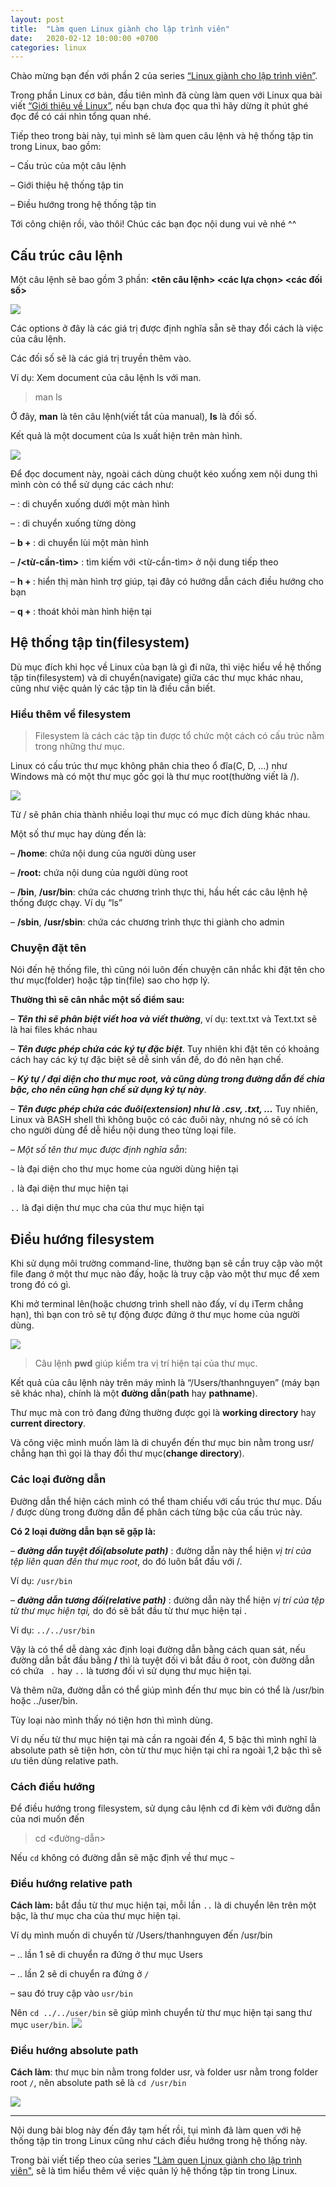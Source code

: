 ```yaml
---
layout: post
title:  "Làm quen Linux giành cho lập trình viên"
date:   2020-02-12 10:00:00 +0700
categories: linux
---
```

Chào mừng bạn đến với phần 2 của series [“Linux giành cho lập trình viên”](https://beautyoncode.com/lam-quen-va-dieu-huong-he-thong-tap-tin-trong-linux/).

Trong phần Linux cơ bản, đầu tiên mình đã cùng làm quen với Linux qua bài viết [“Giới thiệu về Linux”](https://beautyoncode.com/gioi-thieu-ve-linux/), nếu bạn chưa đọc qua thì hãy dừng ít phút ghé đọc để có cái nhìn tổng quan nhé.

Tiếp theo trong bài này, tụi mình sẽ làm quen câu lệnh và hệ thống tập tin trong Linux, bao gồm:

– Cấu trúc của một câu lệnh

– Giới thiệu hệ thống tập tin

– Điều hướng trong hệ thống tập tin

Tới công chiện rồi, vào thôi! Chúc các bạn đọc nội dung vui vẻ nhé ^^

## Cấu trúc câu lệnh
Một câu lệnh sẽ bao gồm 3 phần: 
**<tên câu lệnh> <các lựa chọn> <các đối số>**

![](https://i2.wp.com/beautyoncode.com/wp-content/uploads/2022/01/command-parts.png?resize=768%2C153&ssl=1)

Các options ở đây là các giá trị được định nghĩa sẵn sẽ thay đổi cách là việc của câu lệnh. 

Các đối số sẽ là các giá trị truyền thêm vào.

Ví dụ:  Xem document của câu lệnh ls với man. 

> man ls

Ở đây, **man** là tên câu lệnh(viết tắt của manual), **ls** là đối số. 

Kết quả là một document của ls xuất hiện trên màn hình.

![](https://i2.wp.com/beautyoncode.com/wp-content/uploads/2022/01/man-ls.png?resize=768%2C607&ssl=1)

Để đọc document này, ngoài cách dùng chuột kéo xuống xem nội dung thì mình còn có thể sử dụng các cách như:

– **<spacebar>** : di chuyển xuống dưới một màn hình

– **<enter>** : di chuyển xuống từng dòng

– **b + <enter>** : di chuyển lùi một màn hình

– **/<từ-cần-tìm>** : tìm kiếm với <từ-cần-tìm> ở nội dung tiếp theo

– **h + <enter>** : hiển thị màn hình trợ giúp, tại đây có hướng dẫn cách điều hướng cho bạn

– **q + <enter>** : thoát khỏi màn hình hiện tại
    
## Hệ thống tập tin(filesystem)
    
Dù mục đích khi học về Linux của bạn là gì đi nữa, thì việc hiểu về hệ thống tập tin(filesystem) và di chuyển(navigate) giữa các thư mục khác nhau, cũng như việc quản lý các tập tin là điều cần biết.
    
### Hiểu thêm về filesystem

> Filesystem là cách các tập tin được tổ chức một cách có cấu trúc nằm trong những thư mục.
    
Linux có cấu trúc thư mục không phân chia theo ổ đĩa(C, D, …) như Windows mà có một thư mục gốc gọi là thư mục root(thường viết là /). 
    
![](https://i1.wp.com/beautyoncode.com/wp-content/uploads/2022/01/Create-new-ext4-File-System.jpeg?w=720&ssl=1)

Từ / sẽ phân chia thành nhiều loại thư mục có mục đích dùng khác nhau. 

Một số thư mục hay dùng đến là:

– **/home**: chứa nội dung của người dùng user

– **/root:** chứa nội dung của người dùng root

– **/bin**, **/usr/bin**: chứa các chương trình thực thi, hầu hết các câu lệnh hệ thống được chạy. Ví dụ “ls”

– **/sbin**, **/usr/sbin**: chứa các chương trình thực thi giành cho admin
    
### Chuyện đặt tên

Nói đến hệ thống file, thì cũng nói luôn đến chuyện cân nhắc khi đặt tên cho thư mục(folder) hoặc tập tin(file) sao cho hợp lý. 

**Thường thì sẽ cân nhắc một số điểm sau:**

– ***Tên thì sẽ phân biệt viết hoa và viết thường***, ví dụ: text.txt và Text.txt sẽ là hai files khác nhau

– ***Tên được phép chứa các ký tự đặc biệt***. Tuy nhiên khi đặt tên có khoảng cách hay các ký tự đặc biệt sẽ dễ sinh vấn đề, do đó nên hạn chế.

– ***Ký tự / đại diện cho thư mục root, và cũng dùng trong đường dẫn để chia bậc, cho nên cũng hạn chế sử dụng ký tự này***.

– ***Tên được phép chứa các đuôi(extension) như là .csv, .txt, …*** Tuy nhiên, Linux và BASH shell thì không buộc có các đuôi này, nhưng nó sẽ có ích cho người dùng để dễ hiểu nội dung theo từng loại file.

– *Một số tên thư mục được định nghĩa sẵn*:

  `~` là đại diện cho thư mục home của người dùng hiện tại

   `.` là đại diện thư mục hiện tại

  `..` là đại diện thư mục cha của thư mục hiện tại
    
## Điều hướng filesystem

Khi sử dụng môi trường command-line, thường bạn sẽ cần truy cập vào một file đang ở một thư mục nào đấy, hoặc là truy cập vào một thư mục để xem trong đó có gì.

Khi mở terminal lên(hoặc chương trình shell nào đấy, ví dụ iTerm chẳng hạn), thì bạn con trỏ sẽ tự động được đứng ở thư mục home của người dùng.

![](https://i1.wp.com/beautyoncode.com/wp-content/uploads/2022/01/pwd.png?w=841&ssl=1)
    
> Câu lệnh **pwd** giúp kiểm tra vị trí hiện tại của thư mục. 

Kết quả của câu lệnh này trên máy mình là “/Users/thanhnguyen” (máy bạn sẽ khác nha), chính là một **đường dẫn**(**path** hay **pathname**).

Thư mục mà con trỏ đang đứng thường được gọi là **working directory** hay **current directory**.

Và công việc mình muốn làm là di chuyển đến thư mục bin nằm trong usr/ chẳng hạn thì gọi là thay đổi thư mục(**change directory**).
    
### Các loại đường dẫn

Đường dẫn thể hiện cách mình có thể tham chiếu với cấu trúc thư mục. Dấu / được dùng trong đường dẫn để phân cách từng bậc của cấu trúc này.

**Có 2 loại đường dẫn bạn sẽ gặp là:**

– ***đường dẫn tuyệt đối(absolute path)*** : đường dẫn này thể hiện *vị trí của tệp liên quan đến thư mục root*, do đó luôn bắt đầu với /.
    
  Ví dụ: `/usr/bin`

– ***đường dẫn tương đối(relative path)*** : đường dẫn này thể hiện *vị trí của tệp từ thư mục hiện tại,* do đó sẽ bắt đầu từ thư mục hiện tại .

  Ví dụ: `../../usr/bin`

Vậy là có thể dễ dàng xác định loại đường dẫn bằng cách quan sát, nếu đường dẫn bắt đầu bằng **/** thì là tuyệt đối vì bắt đầu ở root, còn đường dẫn có chứa ` .` hay `..` là tương đối vì sử dụng thư mục hiện tại.

Và thêm nữa, đường dẫn có thể giúp mình đến thư mục bin có thể là /usr/bin hoặc ../user/bin.

Tùy loại nào mình thấy nó tiện hơn thì mình dùng. 

Ví dụ nếu từ thư mục hiện tại mà cần ra ngoài đến 4, 5 bậc thì mình nghĩ là absolute path sẽ tiện hơn, còn từ thư mục hiện tại chỉ ra ngoài 1,2 bậc thì sẽ ưu tiên dùng relative path.
    
### Cách điều hướng

Để điều hướng trong filesystem, sử dụng câu lệnh cd đi kèm với đường dẫn của nơi muốn đến
> cd <đường-dẫn>

Nếu `cd` không có đường dẫn sẽ mặc định về thư mục `~`
    
### Điều hướng relative path

**Cách làm:** bắt đầu từ thư mục hiện tại, mỗi lần `..` là di chuyển lên trên một bậc, là thư mục cha của thư mục hiện tại.

Ví dụ mình muốn di chuyển từ /Users/thanhnguyen đến /usr/bin

  – .. lần 1 sẽ di chuyển ra đứng ở thư mục Users

  – .. lần 2 sẽ di chuyển ra đứng ở `/`

  – sau đó truy cập vào `usr/bin` 

Nên `cd ../../user/bin` sẽ giúp mình chuyển từ thư mục hiện tại sang thư mục `user/bin`.
![](https://i2.wp.com/beautyoncode.com/wp-content/uploads/2022/01/navigate-file-system.png?w=988&ssl=1)
    
### Điều hướng absolute path

**Cách làm**: thư mục bin nằm trong folder usr, và folder usr nằm trong folder root `/`, nên absolute path sẽ là `cd /usr/bin`

![](https://i0.wp.com/beautyoncode.com/wp-content/uploads/2022/01/cd-absolute-path.png?resize=768%2C101&ssl=1)
    
---

Nội dung bài blog này đến đây tạm hết rồi, tụi mình đã làm quen với hệ thống tập tin trong Linux cũng như cách điều hướng trong hệ thống này.

Trong bài viết tiếp theo của series ["Làm quen Linux giành cho lập trình viên"](https://beautyoncode.com/lam-quen-linux-gianh-cho-lap-trinh-vien-series-overview/), sẽ là tìm hiểu thêm về việc quản lý hệ thống tập tin trong Linux.
